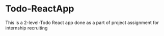 # Todo-ReactApp
This is a 2-level-Todo React app done as a part of project assignment for internship recruiting
